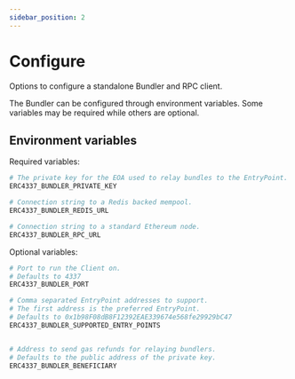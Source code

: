 ```yaml
---
sidebar_position: 2
---
```


# Configure

Options to configure a standalone Bundler and RPC client.

The Bundler can be configured through environment variables. Some variables may be required while others are optional.

## Environment variables

Required variables:

```bash
# The private key for the EOA used to relay bundles to the EntryPoint.
ERC4337_BUNDLER_PRIVATE_KEY

# Connection string to a Redis backed mempool.
ERC4337_BUNDLER_REDIS_URL

# Connection string to a standard Ethereum node.
ERC4337_BUNDLER_RPC_URL
```

Optional variables:

```bash
# Port to run the Client on.
# Defaults to 4337
ERC4337_BUNDLER_PORT

# Comma separated EntryPoint addresses to support.
# The first address is the preferred EntryPoint.
# Defaults to 0x1b98F08dB8F12392EAE339674e568fe29929bC47
ERC4337_BUNDLER_SUPPORTED_ENTRY_POINTS


# Address to send gas refunds for relaying bundlers.
# Defaults to the public address of the private key.
ERC4337_BUNDLER_BENEFICIARY
```
